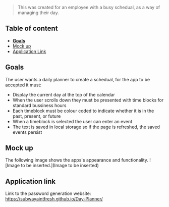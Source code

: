 >This was created for an employee with a busy schedual, as a way of managing their day.

## Table of content

- [**Goals**](#goals)
- [Mock up](#mock-up)
- [Application Link](#application-link)


## Goals
The user wants a daily planner to create a schedual, for the app to be accepted it must:
- Display the current day at the top of the calendar
- When the user scrolls down they must be presented with time blocks for standard bussiness hours
- Each timeblock must be colour coded to indicate whether it is in the past, present, or future
- When a timeblock is selected the user can enter an event
- The text is saved in local storage so if the page is refreshed, the saved events persist


## Mock up
The following image shows the apps's appearance and functionality.
![Image to be inserted.](Image to be inserted)


## Application link
Link to the password generation website: https://subwayaintfresh.github.io/Day-Planner/

